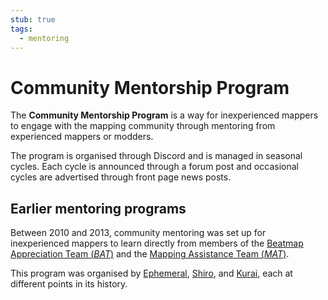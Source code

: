 ```yaml
---
stub: true
tags:
  - mentoring
---
```


# Community Mentorship Program

The **Community Mentorship Program** is a way for inexperienced mappers to engage with the mapping community through mentoring from experienced mappers or modders. 

The program is organised through Discord and is managed in seasonal cycles. Each cycle is announced through a forum post and occasional cycles are advertised through front page news posts.

<!-- TODO: fill with current mentorship information -->

## Earlier mentoring programs

Between 2010 and 2013, community mentoring was set up for inexperienced mappers to learn directly from members of the [Beatmap Appreciation Team (*BAT*)](/wiki/People/Beatmap_Appreciation_Team) and the [Mapping Assistance Team (*MAT*)](/wiki/People/Mapping_Assistance_Team).

This program was organised by [Ephemeral](https://osu.ppy.sh/users/102335), [Shiro](https://osu.ppy.sh/users/113005), and [Kurai](https://osu.ppy.sh/users/77089), each at different points in its history.
